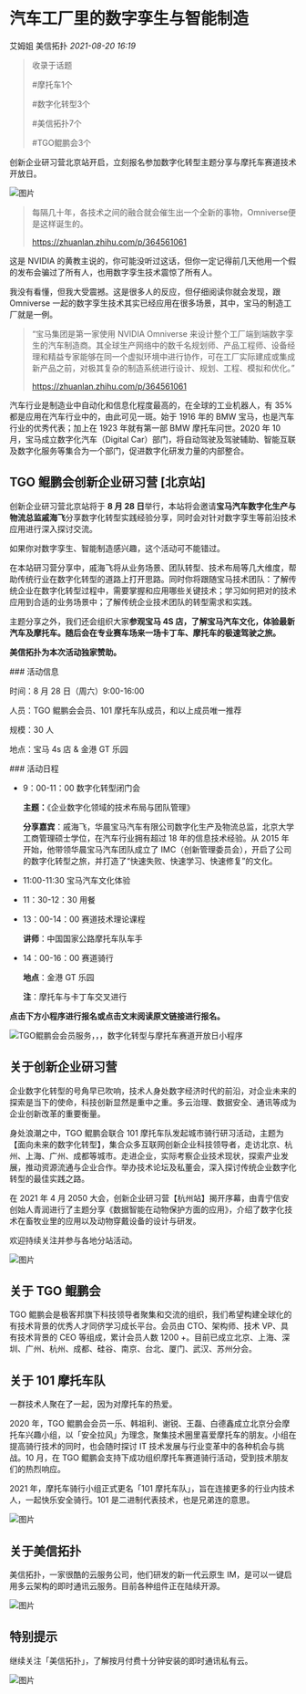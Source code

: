 # 汽车工厂里的数字孪生与智能制造

艾姆姐 美信拓扑 _2021-08-20 16:19_

> 收录于话题
>
> \#摩托车1个
>
> \#数字化转型3个
>
> \#美信拓扑7个
>
> \#TGO鲲鹏会3个

创新企业研习营北京站开启，立刻报名参加数字化转型主题分享与摩托车赛道技术开放日。

![图片](../../.gitbook/assets/articles/autogen-37c84b1b2a769b61883c1116052955fd657a631770000600d80b7c20c808b031.webp)

> 每隔几十年，各技术之间的融合就会催生出一个全新的事物，Omniverse便是这样诞生的。
>
> https://zhuanlan.zhihu.com/p/364561061

这是 NVIDIA 的黄教主说的，你可能没听过这话，但你一定记得前几天他用一个假的发布会骗过了所有人，也用数字孪生技术震惊了所有人。

我没有看懂，但我大受震撼。这是很多人的反应，但仔细阅读你就会发现，跟 Omniverse 一起的数字孪生技术其实已经应用在很多场景，其中，宝马的制造工厂就是一例。

> “宝马集团是第一家使用 NVIDIA Omniverse 来设计整个工厂端到端数字孪生的汽车制造商。其全球生产网络中的数千名规划师、产品工程师、设备经理和精益专家能够在同一个虚拟环境中进行协作，可在工厂实际建成或集成新产品之前，对极其复杂的制造系统进行设计、规划、工程、模拟和优化。”
>
> https://zhuanlan.zhihu.com/p/364561061

汽车行业是制造业中自动化和信息化程度最高的，在全球的工业机器人，有 35% 都是应用在汽车行业中的，由此可见一斑。始于 1916 年的 BMW 宝马，也是汽车行业的优秀代表；加上在  1923 年就有第一部 BMW 摩托车问世。2020 年 10 月，宝马成立数字化汽车（Digital Car）部门，将自动驾驶及驾驶辅助、智能互联及数字化服务等集合为一个部门，促进数字化研发力量的内部整合。

## TGO 鲲鹏会创新企业研习营 \[北京站]

创新企业研习营北京站将于 **8 月 28 日**举行，本站将会邀请**宝马汽车数字化生产与物流总监戚海飞**分享数字化转型实践经验分享，同时会对针对数字孪生等前沿技术应用进行深入探讨交流。

如果你对数字孪生、智能制造感兴趣，这个活动可不能错过。

在本站研习营分享中，戚海飞将从业务场景、团队转型、技术布局等几大维度，帮助传统行业在数字化转型的道路上打开思路。同时你将跟随宝马技术团队：了解传统企业在数字化转型过程中，需要掌握和应用哪些关键技术；学习如何把对的技术应用到合适的业务场景中；了解传统企业技术团队的转型需求和实践。

主题分享之外，我们还会组织大家**参观宝马 4S 店，了解宝马汽车文化，体验最新汽车及摩托车。随后会在专业赛车场来一场卡丁车、摩托车的极速驾驶之旅。**

**美信拓扑为本次活动独家赞助。**

\### 活动信息

时间：8 月 28 日（周六）9:00-16:00

人员：TGO 鲲鹏会会员、101 摩托车队成员，和以上成员唯一推荐

规模：30 人

地点：宝马 4s 店 & 金港 GT 乐园

\### 活动日程

*   9：00-11：00 数字化转型闭门会

    **主题：**《企业数字化领域的技术布局与团队管理》

    **分享嘉宾**：戚海飞，华晨宝马汽车有限公司数字化生产及物流总监，北京大学工商管理硕士学位，在汽车行业拥有超过 18 年的信息技术经验。从 2015 年开始，他带领华晨宝马汽车团队成立了 IMC（创新管理委员会），开启了公司的数字化转型之旅，并打造了“快速失败、快速学习、快速修复”的文化。
* 11:00-11:30 宝马汽车文化体验
* 11：30-12：30  用餐
*   13：00-14：00 赛道技术理论课程

    **讲师**：中国国家公路摩托车队车手
*   14：00-16：00  赛道骑行

    **地点**：金港 GT 乐园

    **注**：摩托车与卡丁车交叉进行

**点击下方小程序进行报名或点击文末阅读原文链接进行报名。**

![](../../.gitbook/assets/articles/autogen-6e0c04ebef2caae104a9c1e3ff436ea0fffca59c7f5ba52dde0049a0b6fad58f.png)TGO鲲鹏会会员服务，，，数字化转型与摩托车赛道开放日小程序

## 关于创新企业研习营

企业数字化转型的号角早已吹响，技术人身处数字经济时代的前沿，对企业未来的探索是当下的使命，科技创新显然是重中之重。多云治理、数据安全、通讯等成为企业创新改革的重要衡量。

身处浪潮之中，TGO 鲲鹏会联合 101 摩托车队发起城市骑行研习活动，主题为【面向未来的数字化转型】，集合众多互联网创新企业科技领导者，走访北京、杭州、上海、广州、成都等城市。走进企业，实际考察企业技术现状，探索产业发展，推动资源流通与企业合作。举办技术论坛及私董会，深入探讨传统企业数字化转型的最佳实践之路。

在 2021 年 4 月 2050 大会，创新企业研习营【杭州站】揭开序幕，由青宁信安创始人青润进行了主题分享《数据智能在动物保护方面的应用》，介绍了数字化技术在畜牧业里的应用以及动物穿戴设备的设计与研发。

欢迎持续关注并参与各地分站活动。

![图片](../../.gitbook/assets/articles/autogen-6712116078ce8cb5ca8ed4a24c18ae19270e5ae4622c82c510aa07a6e7d612da.webp)

## 关于 TGO  鲲鹏会

TGO 鲲鹏会是极客邦旗下科技领导者聚集和交流的组织，我们希望构建全球化的有技术背景的优秀人才同侪学习成长平台。会员由 CTO、架构师、技术 VP、具有技术背景的 CEO 等组成，累计会员人数 1200 +。目前已成立北京、上海、深圳、广州、杭州、成都、硅谷、南京、台北、厦门、武汉、苏州分会。

## 关于 101 摩托车队

一群技术人聚在了一起，因为对摩托车的热爱。

2020 年，TGO 鲲鹏会会员一乐、韩祖利、谢锐、王磊、白德鑫成立北京分会摩托车兴趣小组，以「安全拉风」为理念，聚集技术圈里喜爱摩托车的朋友。小组在提高骑行技术的同时，也会随时探讨 IT 技术发展与行业变革中的各种机会与挑战。10 月，在 TGO 鲲鹏会支持下成功组织摩托车赛道骑行活动，受到技术朋友们的热烈响应。

2021 年，摩托车骑行小组正式更名「101 摩托车队」，旨在连接更多的行业内技术人，一起快乐安全骑行。101 是二进制代表技术，也是兄弟连的意思。

![图片](../../.gitbook/assets/articles/autogen-988813e2e022eb6864031837ab412ab4c486b8191a688d38c19ad89ef7011b0f.webp)

## 关于美信拓扑

美信拓扑，一家很酷的云服务公司，他们研发的新一代云原生 IM，是可以一键启用多云架构的即时通讯云服务。目前各种组件正在陆续开源。

![图片](../../.gitbook/assets/articles/autogen-d9fc86d9b55eb9d7259572ffef9d724acefde38c36fc08f2a368a57f2f36c224.webp)

## **特别提示**

继续关注「美信拓扑」，了解按月付费十分钟安装的即时通讯私有云。

![图片](../../.gitbook/assets/articles/autogen-9c1da9e4a9e37fe718184c6ceeb84a3401afabccc3269ff9a5bd7ef8b087462e.webp)
